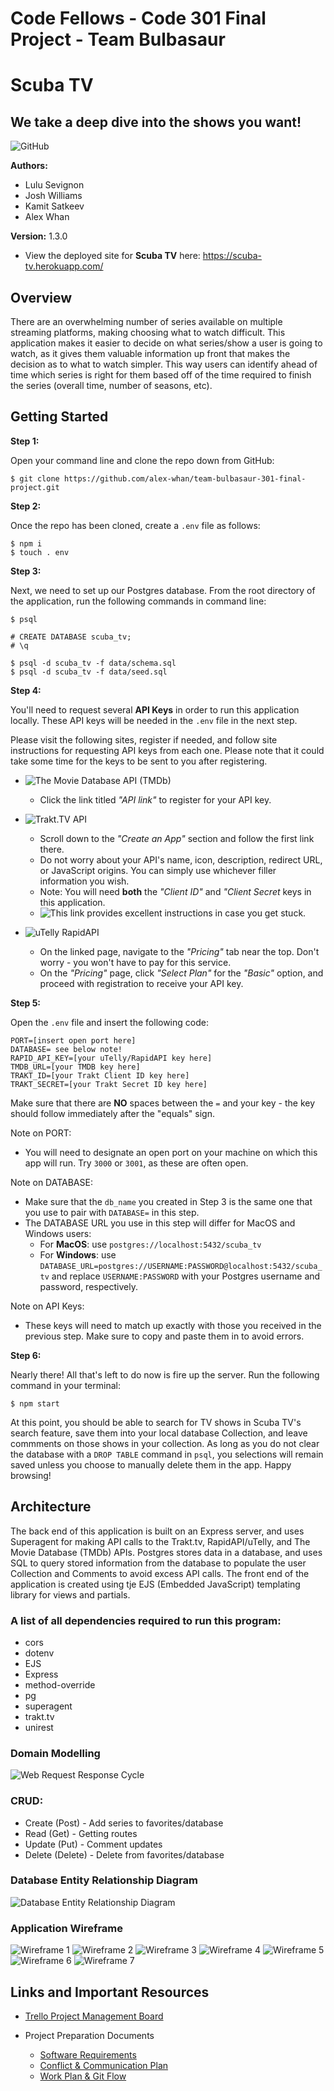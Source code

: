 # Code Fellows - Code 301 Final Project - Team Bulbasaur

# Scuba TV
## We take a deep dive into the shows you want!

![GitHub](https://img.shields.io/github/license/alex-whan/team-bulbasaur-301-final-project)

**Authors:**

* Lulu Sevignon
* Josh Williams
* Kamit Satkeev
* Alex Whan

**Version:** 1.3.0

* View the deployed site for **Scuba TV** here: https://scuba-tv.herokuapp.com/

## Overview

There are an overwhelming number of series available on multiple streaming platforms, making choosing what to watch difficult. This application makes it easier to decide on what series/show a user is going to watch, as it gives them valuable information up front that makes the decision as to what to watch simpler. This way users can identify ahead of time which series is right for them based off of the time required to finish the series (overall time, number of seasons, etc).

## Getting Started

**Step 1:**

Open your command line and clone the repo down from GitHub:

    $ git clone https://github.com/alex-whan/team-bulbasaur-301-final-project.git

**Step 2:**

Once the repo has been cloned, create a `.env` file as follows:

    $ npm i
    $ touch . env

**Step 3:**

Next, we need to set up our Postgres database. From the root directory of the application, run the following commands in command line:

    $ psql

    # CREATE DATABASE scuba_tv;
    # \q

    $ psql -d scuba_tv -f data/schema.sql
    $ psql -d scuba_tv -f data/seed.sql

**Step 4:**

You'll need to request several **API Keys** in order to run this application locally. These API keys will be needed in the `.env` file in the next step. 

Please visit the following sites, register if needed, and follow site instructions for requesting API keys from each one. Please note that it could take some time for the keys to be sent to you after registering.

* ![The Movie Database API (TMDb)](https://developers.themoviedb.org/3/getting-started/introduction)
  - Click the link titled *"API link"* to register for your API key.

* ![Trakt.TV API](https://trakt.docs.apiary.io/#introduction/create-an-app)
  - Scroll down to the *"Create an App"* section and follow the first link there.
  - Do not worry about your API's name, icon, description, redirect URL, or JavaScript origins. You can simply use whichever filler information you wish.
  - Note: You will need **both** the *"Client ID"* and *"Client Secret* keys in this application.
  - ![This link](https://koditips.com/create-trakt-api-key-kodi-addon/) provides excellent instructions in case you get stuck.

* ![uTelly RapidAPI](https://rapidapi.com/utelly/api/utelly)
  - On the linked page, navigate to the *"Pricing"* tab near the top. Don't worry - you won't have to pay for this service.
  - On the *"Pricing"* page, click *"Select Plan"* for the *"Basic"* option, and proceed with registration to receive your API key.

**Step 5:**

Open the `.env` file and insert the following code:

    PORT=[insert open port here]
    DATABASE= see below note!
    RAPID_API_KEY=[your uTelly/RapidAPI key here]
    TMDB_URL=[your TMDB key here]
    TRAKT_ID=[your Trakt Client ID key here]
    TRAKT_SECRET=[your Trakt Secret ID key here]

Make sure that there are **NO** spaces between the `=` and your key - the key should follow immediately after the "equals" sign.

Note on PORT:
* You will need to designate an open port on your machine on which this app will run. Try `3000` or `3001`, as these are often open.

Note on DATABASE: 
* Make sure that the `db_name` you created in Step 3 is the same one that you use to pair with `DATABASE=` in this step.
* The DATABASE URL you use in this step will differ for MacOS and Windows users:
  - For **MacOS**: use `postgres://localhost:5432/scuba_tv`
  - For **Windows**: use `DATABASE_URL=postgres://USERNAME:PASSWORD@localhost:5432/scuba_tv` and replace `USERNAME:PASSWORD` with your Postgres username and password, respectively.

Note on API Keys:
* These keys will need to match up exactly with those you received in the previous step. Make sure to copy and paste them in to avoid errors.

**Step 6:**

Nearly there! All that's left to do now is fire up the server. Run the following command in your terminal:

    $ npm start

At this point, you should be able to search for TV shows in Scuba TV's search feature, save them into your local database Collection, and leave commments on those shows in your collection. As long as you do not clear the database with a `DROP TABLE` command in `psql`, you selections will remain saved unless you choose to manually delete them in the app. Happy browsing!

## Architecture

The back end of this application is built on an Express server, and uses Superagent for making API calls to the Trakt.tv, RapidAPI/uTelly, and The Movie Database (TMDb) APIs. Postgres stores data in a database, and uses SQL to query stored information from the database to populate the user Collection and Comments to avoid excess API calls. The front end of the application is created using tje EJS (Embedded JavaScript) templating library for views and partials.

### A list of all dependencies required to run this program:

  * cors
  * dotenv
  * EJS
  * Express
  * method-override
  * pg
  * superagent
  * trakt.tv
  * unirest

### Domain Modelling

![Web Request Response Cycle](./public/assets/images/project-wrrc.png)

### CRUD:
* Create (Post) - Add series to favorites/database
* Read (Get) - Getting routes
* Update (Put) - Comment updates
* Delete (Delete) - Delete from favorites/database

### Database Entity Relationship Diagram

![Database Entity Relationship Diagram](./public/assets/images/project-erd.jpg)

### Application Wireframe

![Wireframe 1](./public/assets/images/wireframe-1.jpg)
![Wireframe 2](./public/assets/images/wireframe-2.jpg)
![Wireframe 3](./public/assets/images/wireframe-3.jpg)
![Wireframe 4](./public/assets/images/wireframe-4.jpg)
![Wireframe 5](./public/assets/images/wireframe-5.jpg)
![Wireframe 6](./public/assets/images/wireframe-6.jpg)
![Wireframe 7](./public/assets/images/wireframe-7.jpg)

## Links and Important Resources

* [Trello Project Management Board](https://trello.com/b/b31pfDlT/bulbasaur)

* Project Preparation Documents
  - [Software Requirements](./md/requirements.md)
  - [Conflict & Communication Plan](./md/conflict-communication.md)
  - [Work Plan & Git Flow](./md/work-git.md)